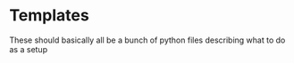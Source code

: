 # Templates

These should basically all be a bunch of python files describing what to do as a setup
